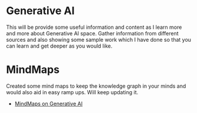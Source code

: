 # Generative AI

This will be provide some useful information and content as I learn more and more about Generative AI space. Gather information from different sources and also showing some sample work which I have done so that you can learn and get deeper as you would like. 

# MindMaps

Created some mind maps to keep the knowledge graph in your minds and would also aid in easy ramp ups. Will keep updating it. 

- [MindMaps on Generative AI](https://github.com/bertieucbs/genai-learning/tree/main/mindmaps) 

